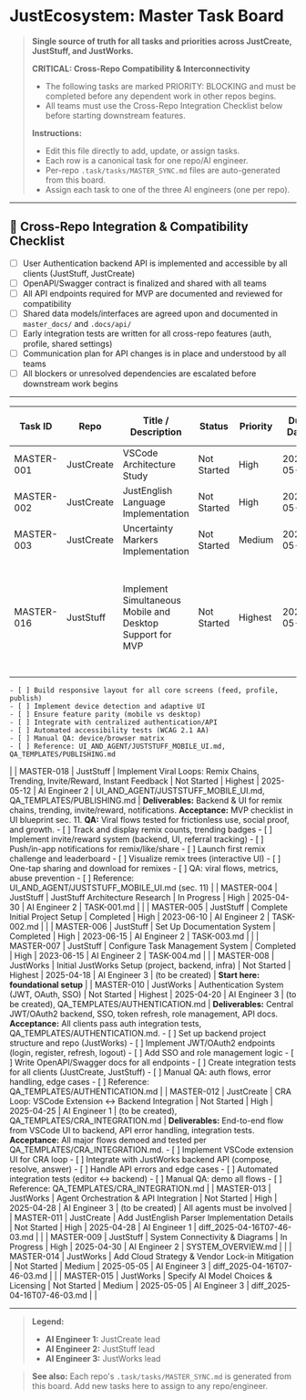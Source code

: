 # JustEcosystem: Master Task Board

> **Single source of truth for all tasks and priorities across JustCreate, JustStuff, and JustWorks.**
>
> **CRITICAL: Cross-Repo Compatibility & Interconnectivity**
> - The following tasks are marked PRIORITY: BLOCKING and must be completed before any dependent work in other repos begins.
> - All teams must use the Cross-Repo Integration Checklist below before starting downstream features.
>
> **Instructions:**
> - Edit this file directly to add, update, or assign tasks.
> - Each row is a canonical task for one repo/AI engineer.
> - Per-repo `.task/tasks/MASTER_SYNC.md` files are auto-generated from this board.
> - Assign each task to one of the three AI engineers (one per repo).

---

## 🚦 Cross-Repo Integration & Compatibility Checklist
- [ ] User Authentication backend API is implemented and accessible by all clients (JustStuff, JustCreate)
- [ ] OpenAPI/Swagger contract is finalized and shared with all teams
- [ ] All API endpoints required for MVP are documented and reviewed for compatibility
- [ ] Shared data models/interfaces are agreed upon and documented in `master_docs/` and `.docs/api/`
- [ ] Early integration tests are written for all cross-repo features (auth, profile, shared settings)
- [ ] Communication plan for API changes is in place and understood by all teams
- [ ] All blockers or unresolved dependencies are escalated before downstream work begins

---

| Task ID      | Repo        | Title / Description                                      | Status      | Priority | Due Date    | Assignee (AI Engineer) | Linked Docs / Spec         | Comments / Notes                  |
|--------------|-------------|----------------------------------------------------------|-------------|----------|-------------|------------------------|-----------------------------|------------------------------------|
| MASTER-001   | JustCreate  | VSCode Architecture Study                               | Not Started | High     | 2025-05-15  | AI Engineer 1          | MIG-001.md                  |                                    |
| MASTER-002   | JustCreate  | JustEnglish Language Implementation                     | Not Started | High     | 2025-05-15  | AI Engineer 1          | MIG-002.md                  |                                    |
| MASTER-003   | JustCreate  | Uncertainty Markers Implementation                      | Not Started | Medium   | 2025-05-25  | AI Engineer 1          | MIG-003.md                  |                                    |
| MASTER-016   | JustStuff   | Implement Simultaneous Mobile and Desktop Support for MVP | Not Started | Highest  | 2025-05-10  | AI Engineer 2          | TASK-010.md, UI_AND_AGENT/JUSTSTUFF_MOBILE_UI.md | **Deliverables:** Responsive UI for mobile/desktop, device detection, feature parity, accessibility (WCAG 2.1 AA), manual/automated QA, integration with unified auth/API. **Acceptance:** All core flows pass on mobile & desktop. **References:** UI blueprint, QA_TEMPLATES/PUBLISHING.md.
    - [ ] Build responsive layout for all core screens (feed, profile, publish)
    - [ ] Implement device detection and adaptive UI
    - [ ] Ensure feature parity (mobile vs desktop)
    - [ ] Integrate with centralized authentication/API
    - [ ] Automated accessibility tests (WCAG 2.1 AA)
    - [ ] Manual QA: device/browser matrix
    - [ ] Reference: UI_AND_AGENT/JUSTSTUFF_MOBILE_UI.md, QA_TEMPLATES/PUBLISHING.md
|
| MASTER-018   | JustStuff   | Implement Viral Loops: Remix Chains, Trending, Invite/Reward, Instant Feedback | Not Started | Highest  | 2025-05-12  | AI Engineer 2          | UI_AND_AGENT/JUSTSTUFF_MOBILE_UI.md, QA_TEMPLATES/PUBLISHING.md | **Deliverables:** Backend & UI for remix chains, trending, invite/reward, notifications. **Acceptance:** MVP checklist in UI blueprint sec. 11. **QA:** Viral flows tested for frictionless use, social proof, and growth.
    - [ ] Track and display remix counts, trending badges
    - [ ] Implement invite/reward system (backend, UI, referral tracking)
    - [ ] Push/in-app notifications for remix/like/share
    - [ ] Launch first remix challenge and leaderboard
    - [ ] Visualize remix trees (interactive UI)
    - [ ] One-tap sharing and download for remixes
    - [ ] QA: viral flows, metrics, abuse prevention
    - [ ] Reference: UI_AND_AGENT/JUSTSTUFF_MOBILE_UI.md (sec. 11)
|
| MASTER-004   | JustStuff   | JustStuff Architecture Research                         | In Progress | High     | 2025-04-30  | AI Engineer 2          | TASK-001.md                 |                                    |
| MASTER-005   | JustStuff   | Complete Initial Project Setup                          | Completed   | High     | 2023-06-10  | AI Engineer 2          | TASK-002.md                 |                                    |
| MASTER-006   | JustStuff   | Set Up Documentation System                             | Completed   | High     | 2023-06-15  | AI Engineer 2          | TASK-003.md                 |                                    |
| MASTER-007   | JustStuff   | Configure Task Management System                        | Completed   | High     | 2023-06-15  | AI Engineer 2          | TASK-004.md                 |                                    |
| MASTER-008   | JustWorks   | Initial JustWorks Setup (project, backend, infra)       | Not Started | Highest  | 2025-04-18  | AI Engineer 3          | (to be created)             | **Start here: foundational setup** |
| MASTER-010   | JustWorks   | Authentication System (JWT, OAuth, SSO)                 | Not Started | Highest  | 2025-04-20  | AI Engineer 3          | (to be created), QA_TEMPLATES/AUTHENTICATION.md | **Deliverables:** Central JWT/OAuth2 backend, SSO, token refresh, role management, API docs. **Acceptance:** All clients pass auth integration tests, QA_TEMPLATES/AUTHENTICATION.md.
    - [ ] Set up backend project structure and repo (JustWorks)
    - [ ] Implement JWT/OAuth2 endpoints (login, register, refresh, logout)
    - [ ] Add SSO and role management logic
    - [ ] Write OpenAPI/Swagger docs for all endpoints
    - [ ] Create integration tests for all clients (JustCreate, JustStuff)
    - [ ] Manual QA: auth flows, error handling, edge cases
    - [ ] Reference: QA_TEMPLATES/AUTHENTICATION.md
|
| MASTER-012   | JustCreate  | CRA Loop: VSCode Extension <-> Backend Integration      | Not Started | High     | 2025-04-25  | AI Engineer 1          | (to be created), QA_TEMPLATES/CRA_INTEGRATION.md | **Deliverables:** End-to-end flow from VSCode UI to backend, API error handling, integration tests. **Acceptance:** All major flows demoed and tested per QA_TEMPLATES/CRA_INTEGRATION.md.
    - [ ] Implement VSCode extension UI for CRA loop
    - [ ] Integrate with JustWorks backend API (compose, resolve, answer)
    - [ ] Handle API errors and edge cases
    - [ ] Automated integration tests (editor <-> backend)
    - [ ] Manual QA: demo all flows
    - [ ] Reference: QA_TEMPLATES/CRA_INTEGRATION.md
|
| MASTER-013   | JustWorks   | Agent Orchestration & API Integration                   | Not Started | High     | 2025-04-28  | AI Engineer 3          | (to be created)             | All agents must be involved        |
| MASTER-011   | JustCreate  | Add JustEnglish Parser Implementation Details           | Not Started | High     | 2025-04-28  | AI Engineer 1          | diff_2025-04-16T07-46-03.md |                                    |
| MASTER-009   | JustStuff   | System Connectivity & Diagrams                          | In Progress | High     | 2025-04-30  | AI Engineer 2          | SYSTEM_OVERVIEW.md          |                                    |
| MASTER-014   | JustWorks   | Add Cloud Strategy & Vendor Lock-in Mitigation          | Not Started | Medium   | 2025-05-05  | AI Engineer 3          | diff_2025-04-16T07-46-03.md |                                    |
| MASTER-015   | JustWorks   | Specify AI Model Choices & Licensing                    | Not Started | Medium   | 2025-05-05  | AI Engineer 3          | diff_2025-04-16T07-46-03.md |                                    |

---

> **Legend:**
> - **AI Engineer 1:** JustCreate lead
> - **AI Engineer 2:** JustStuff lead
> - **AI Engineer 3:** JustWorks lead

> **See also:** Each repo's `.task/tasks/MASTER_SYNC.md` is generated from this board.
> Add new tasks here to assign to any repo/engineer.
